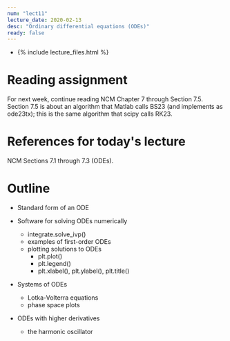 ```yaml
---
num: "lect11"
lecture_date: 2020-02-13
desc: "Ordinary differential equations (ODEs)"
ready: false
---
```


* {% include lecture_files.html %}

# Reading assignment

For next week, continue reading NCM Chapter 7 through Section 7.5.
Section 7.5 is about an algorithm that 
Matlab calls BS23 (and implements as ode23tx);
this is the same algorithm that scipy calls RK23.

# References for today's lecture

NCM Sections 7.1 through 7.3 (ODEs).

# Outline

- Standard form of an ODE

- Software for solving ODEs numerically
  - integrate.solve_ivp()
  - examples of first-order ODEs
  - plotting solutions to ODEs
    - plt.plot()
    - plt.legend()
    - plt.xlabel(), plt.ylabel(), plt.title()

- Systems of ODEs
  - Lotka-Volterra equations
  - phase space plots

- ODEs with higher derivatives
  - the harmonic oscillator
